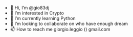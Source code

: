 - 👋 Hi, I’m @gio83dj
- 👀 I’m interested in Crypto
- 🌱 I’m currently learning Python
- 💞️ I’m looking to collaborate on who have enough dream
- 📫 How to reach me giorgio.leggio () gmail.com

<!---
gio83dj/gio83dj is a ✨ special ✨ repository because its `README.md` (this file) appears on your GitHub profile.
You can click the Preview link to take a look at your changes.
--->
